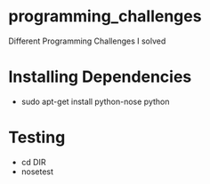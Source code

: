 # programming_challenges
Different Programming Challenges I solved

# Installing Dependencies
* sudo apt-get install python-nose python

# Testing
* cd DIR
* nosetest
